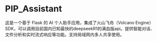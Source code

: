 # PIP_Assistant
这是一个基于 Flask 的 AI 个人助手应用，集成了火山飞舟（Volcano Engine）SDK，可以调用目前国内已知最快的deepseekR1的满血版api。提供智能对话、文件分析和实时流式响应等功能。支持局域网内多人共享使用。
